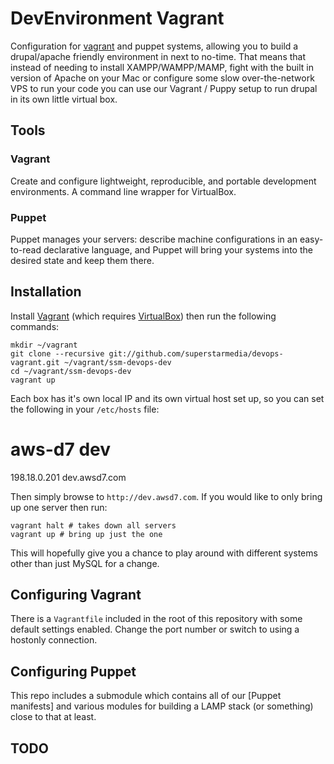 # DevEnvironment Vagrant

Configuration for [vagrant](http://vagrantup.com/) and puppet systems, allowing you to build a drupal/apache friendly environment in next to no-time. 
That means that instead of needing to install XAMPP/WAMPP/MAMP, fight with the built in version of Apache on your Mac or configure some slow 
over-the-network VPS to run your code you can use our Vagrant / Puppy setup to run drupal in its own little virtual box.

## Tools

### Vagrant

Create and configure lightweight, reproducible, and portable development environments. A command line wrapper for VirtualBox.

### Puppet

Puppet manages your servers: describe machine configurations in an easy-to-read declarative language, and Puppet will bring your systems into the desired state and keep them there.

## Installation

Install [Vagrant](http://vagrantup.com/v1/docs/getting-started/index.html) (which requires [VirtualBox](https://www.virtualbox.org/wiki/Downloads)) then run the following commands:

	mkdir ~/vagrant
	git clone --recursive git://github.com/superstarmedia/devops-vagrant.git ~/vagrant/ssm-devops-dev
	cd ~/vagrant/ssm-devops-dev
	vagrant up

Each box has it's own local IP and its own virtual host set up, so you can set the following in your `/etc/hosts` file:

# aws-d7 dev
198.18.0.201 dev.awsd7.com

Then simply browse to `http://dev.awsd7.com`. If you would like to only bring up one server then run:

	vagrant halt # takes down all servers
	vagrant up # bring up just the one

This will hopefully give you a chance to play around with different systems other than just MySQL for a change.

## Configuring Vagrant

There is a `Vagrantfile` included in the root of this repository with some default settings enabled. Change the port number or switch to 
using a hostonly connection.

## Configuring Puppet

This repo includes a submodule which contains all of our [Puppet manifests] and various 
modules for building a LAMP stack (or something) close to that at least. 

## TODO